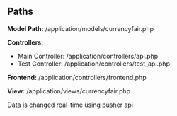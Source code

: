 <h2>Paths</h2>
<p><strong>Model Path:</strong> /application/models/currencyfair.php<br/></p>
<strong>Controllers:</strong><br/>
<ul>
<li>Main Controller: /application/controllers/api.php</li>
<li>Test Controller: /application/controllers/test_api.php</li>
</ul>
<p><strong>Frontend:</strong> /application/controllers/frontend.php</p>
<p><strong>View:</strong> /application/views/currencyfair.php</p>

<p>Data is changed real-time using pusher api</p>
